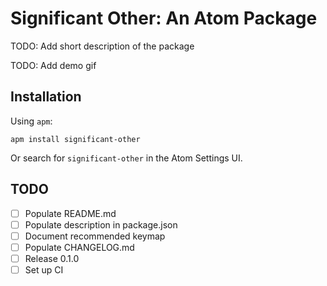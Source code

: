 # Significant Other: An Atom Package

TODO: Add short description of the package

TODO: Add demo gif

## Installation

Using `apm`:

```
apm install significant-other
```

Or search for `significant-other` in the Atom Settings UI.

## TODO

- [ ] Populate README.md
- [ ] Populate description in package.json
- [ ] Document recommended keymap
- [ ] Populate CHANGELOG.md
- [ ] Release 0.1.0
- [ ] Set up CI
